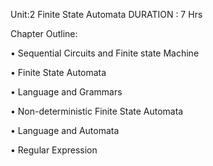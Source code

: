 Unit:2 Finite State Automata
DURATION : 7 Hrs

Chapter Outline:

• Sequential Circuits and Finite state Machine 

• Finite State Automata 

• Language and Grammars

 • Non-deterministic Finite State Automata

 • Language and Automata

 • Regular Expression